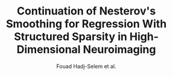 ---
cat: gaia
subcat: brainomics
bestof: false
author: Fouad Hadj-Selem et al.
title: Continuation of Nesterov's Smoothing for Regression With Structured Sparsity in High-Dimensional Neuroimaging
journal: IEEE Transactions on Medical Imaging
year: 2018
type: article
doi: 10.1109/TMI.2018.2829802
---